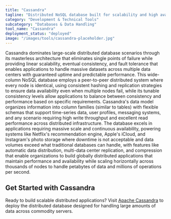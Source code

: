 ```yaml
---
title: "Cassandra"
tagline: "Distributed NoSQL database built for scalability and high availability"
category: "Development & Technical Tools"
subcategory: "Databases & Data Handling"
tool_name: "Cassandra"
deployment_status: "deployed"
image: "/images/tools/cassandra-placeholder.jpg"
---
```

Cassandra dominates large-scale distributed database scenarios through its masterless architecture that eliminates single points of failure while providing linear scalability, eventual consistency, and fault tolerance that enables applications to handle massive datasets across multiple data centers with guaranteed uptime and predictable performance. This wide-column NoSQL database employs a peer-to-peer distributed system where every node is identical, using consistent hashing and replication strategies to ensure data availability even when multiple nodes fail, while its tunable consistency levels allow applications to balance between consistency and performance based on specific requirements. Cassandra's data model organizes information into column families (similar to tables) with flexible schemas that support time-series data, user profiles, messaging systems, and any scenario requiring high write throughput and excellent read performance across distributed infrastructure. The database excels in applications requiring massive scale and continuous availability, powering systems like Netflix's recommendation engine, Apple's iCloud, and Instagram's photo storage where downtime is not acceptable and data volumes exceed what traditional databases can handle, with features like automatic data distribution, multi-data center replication, and compression that enable organizations to build globally distributed applications that maintain performance and availability while scaling horizontally across thousands of nodes to handle petabytes of data and millions of operations per second.

## Get Started with Cassandra

Ready to build scalable distributed applications? Visit [Apache Cassandra](https://cassandra.apache.org) to deploy the distributed database designed for handling large amounts of data across commodity servers.